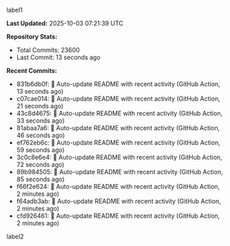 
label1 
<!-- ACTIVITY_START -->
**Last Updated:** 2025-10-03 07:21:39 UTC

**Repository Stats:**
- Total Commits: 23600
- Last Commit: 13 seconds ago

**Recent Commits:**
- 831b6db0f: 🤖 Auto-update README with recent activity (GitHub Action, 13 seconds ago)
- c07cae014: 🤖 Auto-update README with recent activity (GitHub Action, 21 seconds ago)
- 43c8d4675: 🤖 Auto-update README with recent activity (GitHub Action, 33 seconds ago)
- 81abaa7a6: 🤖 Auto-update README with recent activity (GitHub Action, 46 seconds ago)
- ef762eb6c: 🤖 Auto-update README with recent activity (GitHub Action, 59 seconds ago)
- 3c0c8e6e4: 🤖 Auto-update README with recent activity (GitHub Action, 72 seconds ago)
- 89b984505: 🤖 Auto-update README with recent activity (GitHub Action, 85 seconds ago)
- f66f2e624: 🤖 Auto-update README with recent activity (GitHub Action, 2 minutes ago)
- f64adb3ab: 🤖 Auto-update README with recent activity (GitHub Action, 2 minutes ago)
- cfd926461: 🤖 Auto-update README with recent activity (GitHub Action, 2 minutes ago)
<!-- ACTIVITY_END -->

label2
